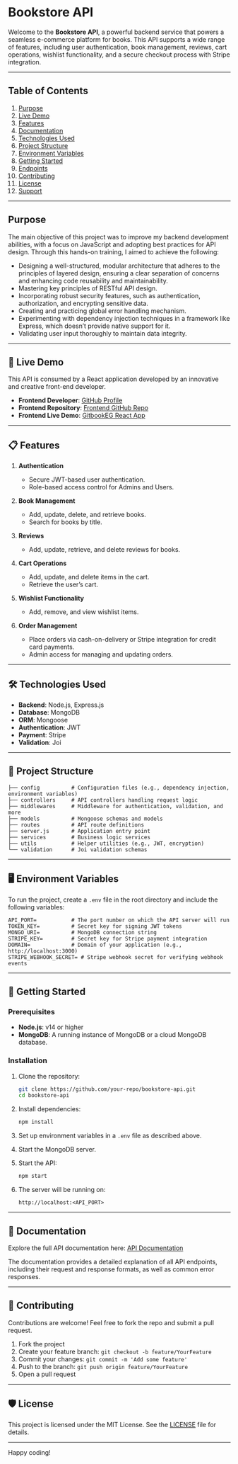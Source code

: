 # Bookstore API

Welcome to the **Bookstore API**, a powerful backend service that powers a seamless e-commerce platform for books. This API supports a wide range of features, including user authentication, book management, reviews, cart operations, wishlist functionality, and a secure checkout process with Stripe integration.

---

## Table of Contents

1. [Purpose](#purpose)
2. [Live Demo](#-live-demo)
3. [Features](#-features)
4. [Documentation](#-documentation)
5. [Technologies Used](#%EF%B8%8F-technologies-used)
6. [Project Structure](#-project-structure)
7. [Environment Variables](#%EF%B8%8F-environment-variables)
8. [Getting Started](#-getting-started)
9. [Endpoints](#-endpoints)
10. [Contributing](#-contributing)
11. [License](#%EF%B8%8F-license)
12. [Support](#-support)

---

## Purpose

The main objective of this project was to improve my backend development abilities, with a focus on JavaScript and adopting best practices for API design. Through this hands-on training, I aimed to achieve the following:



- Designing a well-structured, modular architecture that adheres to the principles of layered design, ensuring a clear separation of concerns and enhancing code reusability and maintainability.
- Mastering key principles of RESTful API design.
- Incorporating robust security features, such as authentication, authorization, and encrypting sensitive data.
- Creating and practicing global error handling mechanism.
- Experimenting with dependency injection techniques in a framework like Express, which doesn’t provide native support for it.
- Validating user input thoroughly to maintain data integrity.

---

## 🚀 Live Demo

This API is consumed by a React application developed by an innovative and creative front-end developer.

- **Frontend Developer**: [GitHub Profile](https://github.com/AbdelrahmanNasser00)
- **Frontend Repository**: [Frontend GitHub Repo](https://github.com/AbdelrahmanNasser00/Book-Store)
- **Frontend Live Demo**: [GitbookEG React App](https://gitbookeg.netlify.app/)

---

## 📋 Features

1. **Authentication**

   - Secure JWT-based user authentication.
   - Role-based access control for Admins and Users.

2. **Book Management**

   - Add, update, delete, and retrieve books.
   - Search for books by title.

3. **Reviews**

   - Add, update, retrieve, and delete reviews for books.

4. **Cart Operations**

   - Add, update, and delete items in the cart.
   - Retrieve the user’s cart.

5. **Wishlist Functionality**

   - Add, remove, and view wishlist items.

6. **Order Management**

   - Place orders via cash-on-delivery or Stripe integration for credit card payments.
   - Admin access for managing and updating orders.

---

## 🛠️ Technologies Used

- **Backend**: Node.js, Express.js
- **Database**: MongoDB
- **ORM**: Mongoose
- **Authentication**: JWT
- **Payment**: Stripe
- **Validation**: Joi

---

## 📂 Project Structure

```
├── config          # Configuration files (e.g., dependency injection, environment variables)
├── controllers     # API controllers handling request logic
├── middlewares     # Middleware for authentication, validation, and more
├── models          # Mongoose schemas and models
├── routes          # API route definitions
├── server.js       # Application entry point
├── services        # Business logic services
├── utils           # Helper utilities (e.g., JWT, encryption)
└── validation      # Joi validation schemas
```

---

## 🖥️ Environment Variables

To run the project, create a `.env` file in the root directory and include the following variables:

```
API_PORT=           # The port number on which the API server will run
TOKEN_KEY=          # Secret key for signing JWT tokens
MONGO_URI=          # MongoDB connection string
STRIPE_KEY=         # Secret key for Stripe payment integration
DOMAIN=             # Domain of your application (e.g., http://localhost:3000)
STRIPE_WEBHOOK_SECRET= # Stripe webhook secret for verifying webhook events
```

---

## 🚀 Getting Started

### Prerequisites

- **Node.js**: v14 or higher
- **MongoDB**: A running instance of MongoDB or a cloud MongoDB database.

### Installation

1. Clone the repository:

   ```bash
   git clone https://github.com/your-repo/bookstore-api.git
   cd bookstore-api
   ```

2. Install dependencies:

   ```bash
   npm install
   ```

3. Set up environment variables in a `.env` file as described above.

4. Start the MongoDB server.

5. Start the API:

   ```bash
   npm start
   ```

6. The server will be running on:

   ```
   http://localhost:<API_PORT>
   ```

---

## 🌟 Documentation

Explore the full API documentation here:
[API Documentation](http://127.0.0.1:8000/)

The documentation provides a detailed explanation of all API endpoints, including their request and response formats, as well as common error responses.

---

## 🤝 Contributing

Contributions are welcome! Feel free to fork the repo and submit a pull request.

1. Fork the project
2. Create your feature branch: `git checkout -b feature/YourFeature`
3. Commit your changes: `git commit -m 'Add some feature'`
4. Push to the branch: `git push origin feature/YourFeature`
5. Open a pull request

---

## 🛡️ License

This project is licensed under the MIT License. See the [LICENSE](LICENSE.md) file for details.

---

Happy coding!

